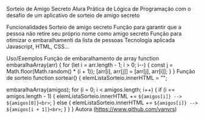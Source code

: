 Sorteio de Amigo Secreto Alura
Prática de Lógica de Programação com o desafio de um aplicativo de sorteio de amigo secreto

Funcionalidades
Sorteio de amigo secreto
Função para garantir que a pessoa não retire seu próprio nome como amigo secreto
Função para otimizar o embaralhamenti da lista de pessoas
Tecnologia aplicada
Javascript, HTML, CSS...

Uso/Exemplos
Função de embaralhamento de array
function embaralhaArray(arr) {
  for (let i = arr.length - 1; i > 0; i--) {
    const j = Math.floor(Math.random() * (i + 1));
    [arr[i], arr[j]] = [arr[j], arr[i]];
  }
}
Função de sorteio
function sortear() {
  elemListaSorteio.innerHTML = "";

  embaralhaArray(amigos);
  for (i = 0; i < amigos.length; i++) {
    if (i == amigos.length - 1) {
      elemListaSorteio.innerHTML += `${amigos[i]} --> ${amigos[0]}<br>`;
    } else {
      elemListaSorteio.innerHTML += `${amigos[i]} --> ${amigos[i + 1]}<br>`;
    }
  }
}
Autora
(https://www.github.com/vanvrs)
